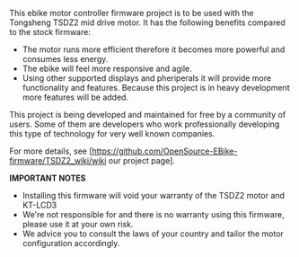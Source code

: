 This ebike motor controller firmware project is to be used with the Tongsheng TSDZ2 mid drive motor.
It has the following benefits compared to the stock firmware:
* The motor runs more efficient therefore it becomes more powerful and consumes less energy.
* The ebike will feel more responsive and agile.
* Using other supported displays and pheriperals it will provide more functionality and features. Because this project is in heavy development more features will be added.

This project is being developed and maintained for free by a community of users. Some of them are developers who work professionally developing this type of technology for very well known companies.

For more details, see [https://github.com/OpenSource-EBike-firmware/TSDZ2_wiki/wiki our project page]. 

**IMPORTANT NOTES**
* Installing this firmware will void your warranty of the TSDZ2 motor and KT-LCD3
* We're not responsible for and there is no warranty using this firmware, please use it at your own risk.
* We advice you to consult the laws of your country and tailor the motor configuration accordingly.